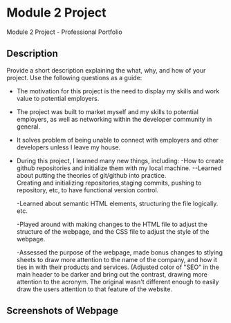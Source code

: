 # Module 2 Project
Module 2 Project - Professional Portfolio

## Description

Provide a short description explaining the what, why, and how of your project. Use the following questions as a guide:

- The motivation for this project is the need to display my skills and work value to potential employers.

- The project was built to market myself and my skills to potential employers, as well as networking within the developer community in general.  

- It solves problem of being unable to connect with employers and other developers unless I leave my house.

- During this project, I learned many new things, including:
    -How to create github repositories and initialize them with my local machine.
    --Learned about putting the theories of git/github into practice.  
	Creating and initializing repositories,staging commits, pushing to repository,
	etc, to have functional version control.

	-Learned about semantic HTML elements, structuring the file logically. etc.

	-Played around with making changes to the HTML file to adjust the structure
	of the webpage, and the CSS file to adjust the style of the webpage.

	-Assessed the purpose of the webpage, made bonus changes to stlying sheets to
	draw more attention to the name of the company, and how it ties in with their
	products and services. (Adjusted color of "SEO" in the main header to be darker
	and bring out the contrast, drawing more attention to the acronym.
	The original wasn't different enough to easily draw the users attention to that
	feature of the website.

## Screenshots of Webpage

